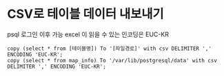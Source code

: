 # CSV로 테이블 데이터 내보내기

psql 로그인 이후 가능
excel 이 읽을 수 있는 인코딩은 EUC-KR
```
copy (select * from [테이블명]) To '[파일경로]' with csv DELIMITER ',' ENCODING 'EUC-KR';
copy (select * from map_info) To '/var/lib/postgresql/data' with csv DELIMITER ',' ENCODING 'EUC-KR';
```